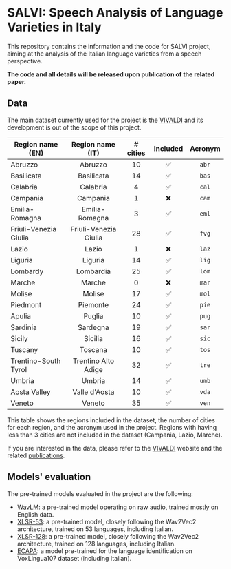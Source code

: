 # SALVI: Speech Analysis of Language Varieties in Italy

This repository contains the information and the code for SALVI project, aiming at the analysis of the Italian language varieties from a speech perspective. 

**The code and all details will be released upon publication of the related paper.**

## Data

The main dataset currently used for the project is the [VIVALDI](https://www2.hu-berlin.de/vivaldi/) and its development is out of the scope of this project.

| Region name (EN)      |    Region name (IT)   | \# cities | Included | Acronym |
|-----------------------|:---------------------:|:---------:|:--------:|:-------:|
| Abruzzo               |        Abruzzo        |     10    |     ✅    |  `abr`  |
| Basilicata            |       Basilicata      |     14    |     ✅    |  `bas`  |
| Calabria              |        Calabria       |     4     |     ✅    |  `cal`  |
| Campania              |        Campania       |     1     |     ❌    |  `cam`  |
| Emilia-Romagna        |     Emilia-Romagna    |     3     |     ✅    |  `eml`  |
| Friuli-Venezia Giulia | Friuli-Venezia Giulia |     28    |     ✅    |  `fvg`  |
| Lazio                 |         Lazio         |     1     |     ❌    |  `laz`  |
| Liguria               |        Liguria        |     14    |     ✅    |  `lig`  |
| Lombardy              |       Lombardia       |     25    |     ✅    |  `lom`  |
| Marche                |         Marche        |     0     |     ❌    |  `mar`  |
| Molise                |         Molise        |     17    |     ✅    |  `mol`  |
| Piedmont              |        Piemonte       |     24    |     ✅    |  `pie`  |
| Apulia                |         Puglia        |     10    |     ✅    |  `pug`  |
| Sardinia              |        Sardegna       |     19    |     ✅    |  `sar`  |
| Sicily                |        Sicilia        |     16    |     ✅    |  `sic`  |
| Tuscany               |        Toscana        |     10    |     ✅    |  `tos`  |
| Trentino-South Tyrol  |  Trentino Alto Adige  |     32    |     ✅    |  `tre`  |
| Umbria                |         Umbria        |     14    |     ✅    |  `umb`  |
| Aosta Valley          |     Valle d'Aosta     |     10    |     ✅    |  `vda`  |
| Veneto                |         Veneto        |     35    |     ✅    |  `ven`  |

This table shows the regions included in the dataset, the number of cities for each region, and the acronym used in the project.
Regions with having less than 3 cities are not included in the dataset (Campania, Lazio, Marche).


If you are interested in the data, please refer to the [VIVALDI](https://www2.hu-berlin.de/vivaldi/) website and the related [publications](https://www2.hu-berlin.de/vivaldi/index.php?id=0008&lang=en).

## Models' evaluation

The pre-trained models evaluated in the project are the following:
- [WavLM](https://huggingface.co/microsoft/wavlm-large): a pre-trained model operating on raw audio, trained mostly on English data.
- [XLSR-53](https://huggingface.co/facebook/wav2vec2-large-xlsr-53): a pre-trained model, closely following the Wav2Vec2 architecture, trained on 53 languages, including Italian.
- [XLSR-128](https://huggingface.co/facebook/wav2vec2-xls-r-300m): a pre-trained model, closely following the Wav2Vec2 architecture, trained on 128 languages, including Italian.
- [ECAPA](https://huggingface.co/speechbrain/lang-id-voxlingua107-ecapa): a model pre-trained for the language identification on VoxLingua107 dataset (including Italian).

